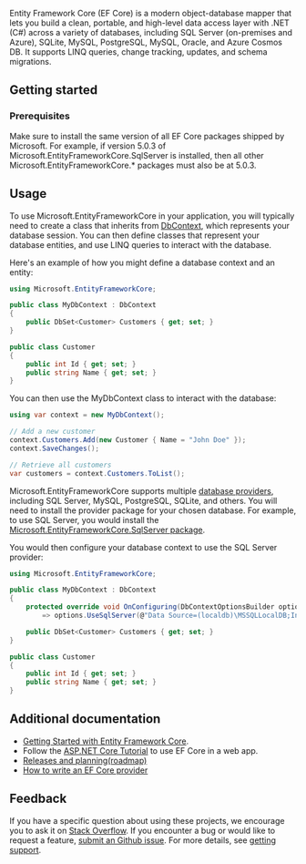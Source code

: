 Entity Framework Core (EF Core) is a modern object-database mapper that lets you build a clean, portable, and high-level data access layer with .NET (C#) across a variety of databases, including SQL Server (on-premises and Azure), SQLite, MySQL, PostgreSQL, MySQL, Oracle, and Azure Cosmos DB. It supports LINQ queries, change tracking, updates, and schema migrations.

## Getting started

### Prerequisites

Make sure to install the same version of all EF Core packages shipped by Microsoft. For example, if version 5.0.3 of Microsoft.EntityFrameworkCore.SqlServer is installed, then all other Microsoft.EntityFrameworkCore.* packages must also be at 5.0.3.

## Usage

To use Microsoft.EntityFrameworkCore in your application, you will typically need to create a class that inherits from [DbContext](https://learn.microsoft.com/dotnet/api/microsoft.entityframeworkcore.dbcontext), which represents your database session. You can then define classes that represent your database entities, and use LINQ queries to interact with the database.

Here's an example of how you might define a database context and an entity:

```c#
using Microsoft.EntityFrameworkCore;

public class MyDbContext : DbContext
{
    public DbSet<Customer> Customers { get; set; }
}

public class Customer
{
    public int Id { get; set; }
    public string Name { get; set; }
}
```

You can then use the MyDbContext class to interact with the database:

```c#
using var context = new MyDbContext();

// Add a new customer
context.Customers.Add(new Customer { Name = "John Doe" });
context.SaveChanges();

// Retrieve all customers
var customers = context.Customers.ToList();
```

Microsoft.EntityFrameworkCore supports multiple [database providers](https://learn.microsoft.com/ef/core/providers/), including SQL Server, MySQL, PostgreSQL, SQLite, and others. You will need to install the provider package for your chosen database. For example, to use SQL Server, you would install the [Microsoft.EntityFrameworkCore.SqlServer package](https://www.nuget.org/packages/Microsoft.EntityFrameworkCore.SqlServer).

You would then configure your database context to use the SQL Server provider:

```c#
using Microsoft.EntityFrameworkCore;

public class MyDbContext : DbContext
{
    protected override void OnConfiguring(DbContextOptionsBuilder options)
        => options.UseSqlServer(@"Data Source=(localdb)\MSSQLLocalDB;Initial Catalog=MyDatabase");

    public DbSet<Customer> Customers { get; set; }
}

public class Customer
{
    public int Id { get; set; }
    public string Name { get; set; }
}
```

## Additional documentation

- [Getting Started with Entity Framework Core](https://learn.microsoft.com/en-us/ef/core/get-started/overview/first-app?tabs=netcore-cli).
- Follow the [ASP.NET Core Tutorial](https://learn.microsoft.com/en-us/aspnet/core/data/ef-rp/intro?view=aspnetcore-7.0&tabs=visual-studio) to use EF Core in a web app.
- [Releases and planning(roadmap)](https://learn.microsoft.com/en-us/ef/core/what-is-new/)
- [How to write an EF Core provider](https://learn.microsoft.com/en-us/ef/core/providers/writing-a-provider)

## Feedback

If you have a specific question about using these projects, we encourage you to ask it on [Stack Overflow](https://stackoverflow.com/questions/tagged/entity-framework-core). If you encounter a bug or would like to request a feature, [submit an Github issue](https://github.com/dotnet/efcore/issues/new/choose). For more details, see [getting support](https://github.com/dotnet/efcore/blob/main/.github/SUPPORT.md).
